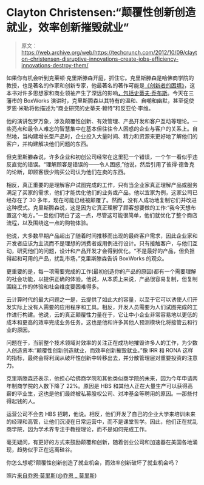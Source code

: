 # Clayton Christensen:“颠覆性创新创造就业，效率创新摧毁就业”

> 原文：<https://web.archive.org/web/https://techcrunch.com/2012/10/09/clayton-christensen-disruptive-innovations-create-jobs-efficiency-innovations-destroy-them/>

如果你有机会听到克莱顿·克里斯滕森开庭，抓住它。克里斯滕森是哈佛商学院的教授，也是著名的作家和创新专家，他最著名的著作可能是[《创新者的困境》](https://web.archive.org/web/20221129191000/http://en.wikipedia.org/wiki/The_Innovator's_Dilemma)，这本书对许多思想家和商业领袖产生了深远的影响[，包括史蒂夫·乔布斯](https://web.archive.org/web/20221129191000/https://beta.techcrunch.com/2012/04/08/strategy-for-startups-the-innovators-dilemma/)。今天在三藩市的 BoxWorks 演讲时，克里斯腾森以其特有的温和、自嘲和幽默，甚至促使罗恩·米勒将他描述为“商业研究的史蒂夫·赖特”和反亚伦·李维。

他的演讲包罗万象，涉及颠覆性创新、有效管理、产品开发和客户互动等理论。一些亮点和最令人难忘的智慧集中在基本但往往令人困惑的企业与客户的关系上。自然地，当构建增长型产品时，企业投入大量时间、精力和资源来更好地了解他们的客户，并构建解决他们问题的东西。

但克里斯滕森说，许多企业和初创公司经常在这里犯一个错误，一个乍一看似乎违反直觉的错误。“理解顾客是错误的——令人困惑,”他说，然后引用了彼得·德鲁克的论断，即顾客很少购买公司认为他们在卖的东西。

相反，真正重要的是理解客户试图完成的工作，只有当企业家真正理解产品或服务满足了买家的需求，他们才能优化他们的业务或产品。他以宜家为例，这家公司已经存在了 30 多年，现在可能已经被颠覆了。然而，没有人成功地复制它们并改进这种模式。克里斯腾森说，这是因为它真正理解了顾客想要做的工作:“我今天想布置这个地方。”一旦他们明白了这一点，尽管这可能很简单，他们就优化了整个商店流程，以及围绕这一点的购物体验。

他说，大多数早期产品超出了随着时间推移而出现的最终客户需求，因此企业家和开发者应该为主流而不是理想的消费者或用例进行设计。只有接触客户，与他们互动，研究他们的问题，设计和产品开发才会得到优化。“不是最好的产品，但负担得起和可用的产品，扰乱市场，”克里斯滕森告诉 BoxWorks 的观众。

更重要的是，每一项需要完成的工作(最初创造你的产品的原因)都有一个需要理解的社会功能，以提供正确的体验。他说，从本质上来说，产品很容易复制，但复制围绕工作的体验和社会维度要困难得多。

云计算时代的最大问题之一是，云提供了如此大的容量，以至于它可以诱使人们开发实际上没有人需要的应用程序和工具。相反，开发人员需要为人们试图完成的工作进行构建。他说，云的真正颠覆性力量在于，它让中小企业非常容易地以更低的成本和更高的效率完成业务任务。这也是他和许多其他人预测模块化将接管云和行业的原因。

问题在于，当前整个技术领域对效率的关注正在成功地摧毁许多人的工作，为少数人创造资本:“颠覆性创新创造就业，而效率创新摧毁就业。”像 IRR 和 RONA 这样的指标，最终会将利润从破坏性创新中转移出去，并分散管理层对重要投资的注意力。

克里斯滕森还表示，他担心哈佛商学院和其他类似商学院的未来，因为今年申请两年制商学院的人数下降了 22%。原因是 HBS 和其他人正在大量生产可以获得高薪的毕业生，这也是他们最终被私募股权公司、对冲基金等聘用的原因。—那些付得起钱的人。

运营公司不会去 HBS 招聘，他说。相反，他们开发了自己的企业大学来培训未来的经理和高管，让他们沉浸在日常运营中，而不是课堂哲学。因此，他们正在扰乱商学院，因为学术界专注于教授理论，而不是如何完成工作。

毫无疑问，有更好的方式来鼓励颠覆和创新，随着创业公司和加速器在美国各地涌现，趋势似乎正在远离硅谷。

你怎么想呢?颠覆性创新创造了就业机会，而效率创新破坏了就业机会吗？

照片[来自乔恩·莫里斯](https://web.archive.org/web/20221129191000/https://twitter.com/Jon_Morris/status/255768581709643777)([@乔恩 _ 莫里斯](https://web.archive.org/web/20221129191000/https://twitter.com/Jon_Morris))